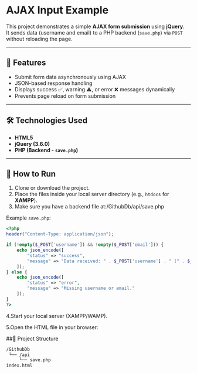 # AJAX Input Example

This project demonstrates a simple **AJAX form submission** using **jQuery**.  
It sends data (username and email) to a PHP backend (`save.php`) via `POST` without reloading the page.

---

## 📌 Features
- Submit form data asynchronously using AJAX
- JSON-based response handling
- Displays success ✅, warning ⚠️, or error ❌ messages dynamically
- Prevents page reload on form submission

---

## 🛠️ Technologies Used
- **HTML5**
- **jQuery (3.6.0)**
- **PHP (Backend - `save.php`)**

---

## 🚀 How to Run

1. Clone or download the project.
2. Place the files inside your local server directory (e.g., `htdocs` for **XAMPP**).
3. Make sure you have a backend file at:/GithubDb/api/save.php

Example `save.php`:

```php
<?php
header("Content-Type: application/json");

if (!empty($_POST['username']) && !empty($_POST['email'])) {
    echo json_encode([
        "status" => "success",
        "message" => "Data received: " . $_POST['username'] . " (" . $_POST['email'] . ")"
    ]);
} else {
    echo json_encode([
        "status" => "error",
        "message" => "Missing username or email."
    ]);
}
?>
```
4.Start your local server (XAMPP/WAMP).

5.Open the HTML file in your browser:

##📂 Project Structure
```bash
/GithubDb
 └── /api
     └── save.php
index.html

